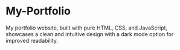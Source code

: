 # My-Portfolio
My portfolio website, built with pure HTML, CSS, and JavaScript, showcases a clean and intuitive design with a dark mode option for improved readability. 
